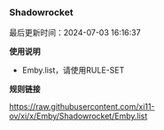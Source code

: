 ### Shadowrocket

最后更新时间：2024-07-03 16:16:37

**使用说明**

- Emby.list，请使用RULE-SET

**规则链接**

https://raw.githubusercontent.com/xi11-ov/xi/x/Emby/Shadowrocket/Emby.list